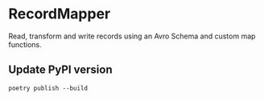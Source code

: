 # RecordMapper
Read, transform and write records using an Avro Schema and custom map functions.

## Update PyPI version

    poetry publish --build